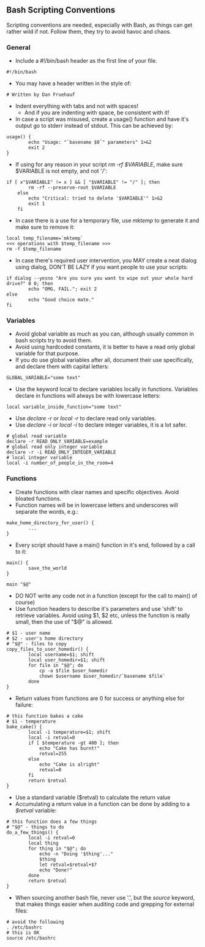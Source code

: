 ## Bash Scripting Conventions
Scripting conventions are needed, especially with Bash, as things can get rather wild if not.
Follow them, they try to avoid havoc and chaos.
### General
 * Include a #!/bin/bash header as the first line of your file.
<pre><code>#!/bin/bash
</code></pre>
 * You may have a header written in the style of:
<pre><code># Written by Dan Fruehauf <malkodan@gmail.com>
</code></pre>
 * Indent everything with tabs and not with spaces!
   * And if you are indenting with space, be consistent with it!
 * In case a script was misused, create a usage() function and have it's output go to stderr instead of stdout. This can be achieved by:
<pre><code>usage() {
		echo "Usage: "`basename $0`" parameters" 1>&2
		exit 2
}
</code></pre>
 * If using for any reason in your script *rm -rf $VARIABLE*, make sure $VARIABLE is not empty, and not '/':
<pre><code>if [ x"$VARIABLE" != x ] && [ "$VARIABLE" != "/" ]; then
		rm -rf --preserve-root $VARIABLE
	else
		echo "Critical: tried to delete '$VARIABLE'" 1>&2
		exit 1
	fi
</code></pre>
 * In case there is a use for a temporary file, use *mktemp* to generate it and make sure to remove it:
<pre><code>local temp_filename=`mktemp`
<<< operations with $temp_filename >>>
rm -f $temp_filename
</code></pre>
 * In case there's required user intervention, you MAY create a neat dialog using dialog, DON'T BE LAZY if you want people to use your scripts:
<pre><code>if dialog --yesno "Are you sure you want to wipe out your whole hard drive?" 0 0; then
		echo "OMG, FAIL."; exit 2
else
		echo "Good choice mate."
fi
</code></pre>

### Variables
 * Avoid global variable as much as you can, although usually common in bash scripts try to avoid them.
 * Avoid using hardcoded constants, it is better to have a read only global variable for that purpose.
 * If you do use global variables after all, document their use specifically, and declare them with capital letters:
<pre><code>GLOBAL_VARIABLE="some text"
</code></pre>
 * Use the keyword local to declare variables locally in functions. Variables declare in functions will always be with lowercase letters:
<pre><code>local variable_inside_function="some text"
</code></pre>
 * Use *declare -r* or *local -r* to declare read only variables.
 * Use *declare -i* or *local -i* to declare integer variables, it is a lot safer.
<pre><code># global read variable
declare -r READ_ONLY_VARIABLE=example
# global read only integer variable
declare -r -i READ_ONLY_INTEGER_VARIABLE
# local integer variable
local -i number_of_people_in_the_room=4
</code></pre>

### Functions
 * Create functions with clear names and specific objectives. Avoid bloated functions.
 * Function names will be in lowercase letters and underscores will separate the words, e.g.:
<pre><code>make_home_directory_for_user() {
		...
}
</code></pre>
 * Every script should have a main() function in it's end, followed by a call to it:
<pre><code>main() {
		save_the_world
}

main "$@"
</code></pre>
 * DO NOT write any code not in a function (except for the call to main() of course)
 * Use function headers to describe it's parameters and use 'shift' to retrieve variables. Avoid using $1, $2 etc, unless the function is really small, then the use of "$@" is allowed.
<pre><code># $1 - user name
# $2 - user's home directory
# "$@" - files to copy
copy_files_to_user_homedir() {
		local username=$1; shift
		local user_homedir=$1; shift
		for file in "$@"; do
			cp -a $file $user_homedir
			chown $username $user_homedir/`basename $file`
		done
}
</code></pre>
 * Return values from functions are 0 for success or anything else for failure:
<pre><code># this function bakes a cake
# $1 - temperature
bake_cake() {
		local -i temperature=$1; shift
		local -i retval=0
		if [ $temperature -gt 400 ]; then
			echo "Cake has burnt!"
			retval=255
		else
			echo "Cake is alright"
			retval=0
		fi
		return $retval
}
</code></pre>
 * Use a standard variable ($retval) to calculate the return value
 * Accumulating a return value in a function can be done by adding to a *$retval* variable:
<pre><code># this function does a few things
# "$@" - things to do
do_a_few_things() {
		local -i retval=0
		local thing
		for thing in "$@"; do
			echo -n "Doing '$thing'..."
			$thing
			let retval=$retval+$?
			echo "Done!"
		done
		return $retval
}
</code></pre>
 * When sourcing another bash file, never use '.', but the *source* keyword, that makes things easier when auditing code and grepping for external files:
<pre><code># avoid the following
. /etc/bashrc
# this is OK
source /etc/bashrc
</code></pre>

